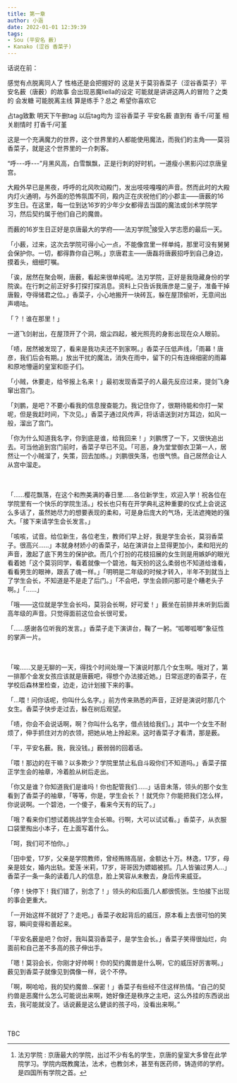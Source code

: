 ```yaml
---
title: 第一章
author: 小涵
date: 2022-01-01 12:39:39
tags:
- Sou (平安名 薮)
- Kanako (涩谷 香菜子)
---
```


话说在前：

感觉有点脱离同人了 性格还是会把握好的 这是关于莫羽香菜子（涩谷香菜子）平安名薮（唐薮）的故事 会出现恶魔liella的设定 可能就是讲讲这两人的冒险？之类的 会发糖 可能脱离主线 算是练手？总之 希望你喜欢它

占tag致歉 明天下午删tag 以后tag均为 涩谷香菜子 平安名薮 直到有 香千/可堇 相关剧情时 打香千/可堇

<!-- more -->

这是一个充满魔力的世界，这个世界里的人都能使用魔法，而我们的主角——莫羽香菜子，就是这个世界里的一介刺客。

“呼---呼---”月黑风高，白雪飘飘，正是行刺的好时机，一道瘦小黑影闪过京唐皇宫。

大殿外早已是黑夜，呼呼的北风吹动殿门，发出吱吱嘎嘎的声音。然而此时的大殿内灯火通明，与外面的恐怖氛围不同，殿内正在庆祝他们的小郡主——唐薮的16岁生日。在这里，每一位到达16岁的少年少女都得去当国的魔法或剑术学院学习，然后契约属于他们自己的魔兽。

而薮的16岁生日正好是京唐最大的学府——法刃学院[^1]接受入学志愿的最后一天。

「小薮，过来，这次去学院可得小心一点，不能像宫里一样单纯，那里可没有舅舅会保护你。一切，都得靠你自己啊。」京唐君主——唐磊将唐薮招呼到自己身边，摸着头，细细叮嘱。

「诶，居然在聚会啊，唐薮，看起来很单纯呢。法刃学院，正好是我隐藏身份的学院诶。在行刺之前正好多打探打探消息。资料上只告诉我唐彦是二皇子，准备干掉唐毅，夺得储君之位。」香菜子，小心地搬开一块砖瓦，躲在屋顶偷听，无意间出声嘀咕。

「？！谁在那里！」

一道飞剑射出，在屋顶开了个洞，烟尘四起，被光照亮的身影出现在众人眼前。

「啧，居然被发现了，看来是我功夫还不到家啊。」香菜子压低声线，「雨幕！唐彦，我们后会有期。」放出干扰的魔法，消失在雨中，留下的只有连绵细密的雨幕和原地懵逼的皇室和臣子们。

「小贼，休要走，给爷报上名来！」最初发现香菜子的人最先反应过来，提剑飞身窜出宫门。

「刘鹏，是吧？不要小看我的信息搜查能力。我记住你了，很期待能和你打一架呢，但是我赶时间，下次见。」香菜子通过风传声，将话语送到对方耳边，如风一般，溜出了宫门。

「你为什么知道我名字，你到底是谁，给我回来！」刘鹏愣了一下，又很快追出去。可当他追到宫门前时，香菜子早已不见。「可恶，身为堂堂御衣卫第一人，居然让一个小贼溜了，失策，回去加练。」刘鹏很失落，也很气愤。自己居然会让人从宫中溜走。

　

「......樱花飘落，在这个和煦美满的春日里......各位新学生，欢迎入学！祝各位在学院里有一个快乐的学院生活。」校长也只有在开学典礼这种重要的仪式上会说这么多话了，虽然她尽力的想要表现的柔和，可是身后庞大的气场，无法遮掩她的强大。「接下来请学生会长发言。」

「咳咳，试音。给位新生，各位老生，教师们早上好，我是学生会长，莫羽香菜子。很高兴......」本就身材娇小的香菜子，站在演讲台上显得更加小，柔和阳光的声音，激起了底下男生的保护欲。而几个打扮的花枝招展的女生则是用嫉妒的眼光看着她「这个莫羽同学，看着就像一个碧池，每天扮的这么柔弱也不知道给谁看，看看男生的眼神，跟丢了魂一样。」「明明是二年级的时候才转入，半年不到就当上了学生会长，不知道是不是走了后门。」「不会吧，学生会顾问那可是个糟老头子啊。」「......」

「哦——这位就是学生会长吗，莫羽会长啊，好可爱！」薮坐在前排并未听到后面高年级的声音。只觉得面前这位会长很可爱。

「......感谢各位听我的发言。」香菜子走下演讲台，鞠了一躬。“呱唧呱唧”象征性的掌声一片。

　

「唉......又是无聊的一天，得找个时间处理一下演说时那几个女生啊。哦对了，第一排那个金发女孩应该就是唐薮吧，得想个办法接近她。」日常巡逻的香菜子，在学校后森林里检查，边走，边计划接下来的事。

「...喂！问你话呢，你叫什么名字。」前方传来熟悉的声音，正好是演说时那几个女生。香菜子快步走过去，躲在树后观望。

「啧，你会不会说话啊，啊？你叫什么名字，借点钱给我们。」其中一个女生不耐烦了，伸手抓住对方的衣领，把她从地上拎起来。这时香菜子才看清，那是薮。

「平，平安名薮。我，我没钱。」薮弱弱的回着话。

「喂！那边的在干嘛？以多欺少？学院里禁止私自斗殴你们不知道吗。」香菜子摆正学生会的袖章，冷着脸从树后走出。

「你又是谁？你知道我们是谁吗！你也配管我们......」话音未落，领头的那个女生看到了香菜子的袖章，「等等，你是，学生会长？！就凭你？你能把我们怎么样，你说说啊。一个碧池，一个傻子，看来今天有的玩了。」

「哦？看来你们想试着挑战学生会长嘛。行啊，大可以试试看。」香菜子，从衣服口袋里掏出小本子，在上面写着什么。

「呵，我们可不怕你。」

「田中爱，17岁，父亲是学院教师，曾经贿赂高层，金额达十万。林逸，17岁，母亲是妓女，婚内出轨。爱莲·米莉，17岁，哥哥因为嫖娼被抓。几人皆骗过男人...」香菜子一条一条的读着几人的信息，脸上笑容从未散去，身后传来威亚。

「停！快停下！我们错了，别念了！」领头的和后面几人都很慌张。生怕接下出现的事会更重大。

「一开始这样不就好了？走吧。」香菜子收起背后的威压，原本看上去很可怕的笑容，瞬间变得和善起来。

「平安名薮是吧？你好，我叫莫羽香菜子，是学生会长。」香菜子笑得很灿烂，向面前和自己差不多高的孩子伸出手。

「嗯！莫羽会长，你刚才好帅啊！你的契约魔兽是什么啊，它的威压好厉害啊。」薮见到香菜子就像见到偶像一样，说个不停。

「啊，啊哈哈，我的契约魔兽...保密！」香菜子有些经不住这样热情。“自己的契约兽是恶魔什么怎么可能说出来啊，她好像还是秩序之主吧，这么外挂的东西说出去，我可能就没了。话说薮是这么健谈的孩子吗，没看出来啊。”

　

[^1]: 法刃学院 : 京唐最大的学院，出过不少有名的学生，京唐的皇室大多曾在此学院学习。学院内既教魔法，法术，也教剑术，甚至有医药师，铸造师的学府。是四国所有学院之首。

TBC
